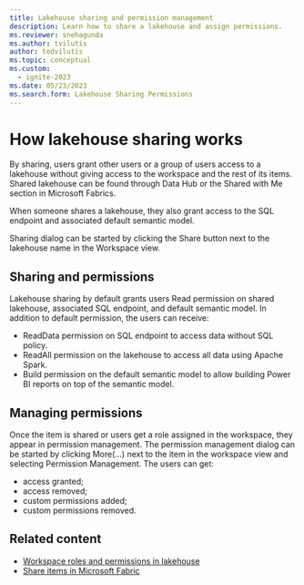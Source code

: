 ```yaml
---
title: Lakehouse sharing and permission management
description: Learn how to share a lakehouse and assign permissions.
ms.reviewer: snehagunda
ms.author: tvilutis
author: tedvilutis
ms.topic: conceptual
ms.custom:
  - ignite-2023
ms.date: 05/23/2023
ms.search.form: Lakehouse Sharing Permissions
---
```


# How lakehouse sharing works

By sharing, users grant other users or a group of users access to a lakehouse without giving access to the workspace and the rest of its items. Shared lakehouse can be found through Data Hub or the Shared with Me section in Microsoft Fabrics.

When someone shares a lakehouse, they also grant access to the SQL endpoint and associated default semantic model.

Sharing dialog can be started by clicking the Share button next to the lakehouse name in the Workspace view.

## Sharing and permissions

Lakehouse sharing by default grants users Read permission on shared lakehouse, associated SQL endpoint, and default semantic model. In addition to default permission, the users can receive:
- ReadData permission on SQL endpoint to access data without SQL policy.
- ReadAll permission on the lakehouse to access all data using Apache Spark.
- Build permission on the default semantic model to allow building Power BI reports on top of the semantic model.

## Managing permissions

Once the item is shared or users get a role assigned in the workspace, they appear in permission management. The permission management dialog can be started by clicking More(...) next to the item in the workspace view and selecting Permission Management. The users can get:
- access granted;
- access removed;
- custom permissions added;
- custom permissions removed.

## Related content

- [Workspace roles and permissions in lakehouse](workspace-roles-lakehouse.md)
- [Share items in Microsoft Fabric](../get-started/share-items.md)
